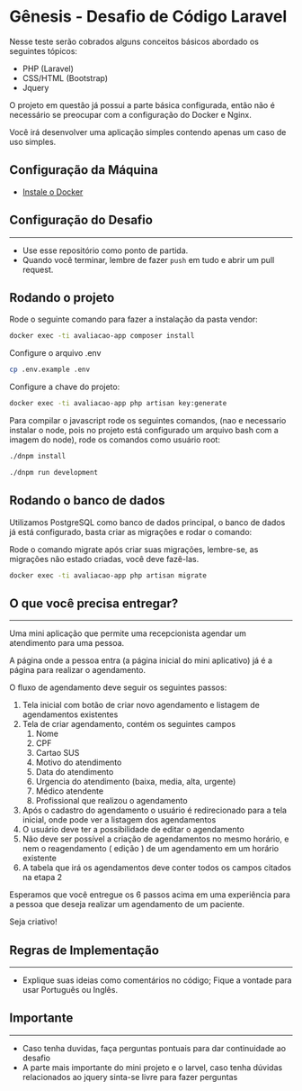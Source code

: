 # Gênesis - Desafio de Código Laravel

Nesse teste serão cobrados alguns conceitos básicos abordado os seguintes tópicos:

* PHP (Laravel)
* CSS/HTML (Bootstrap)
* Jquery

O projeto em questão já possui a parte básica configurada, então não é necessário se preocupar com a configuração do Docker e Nginx.

Você irá desenvolver uma aplicação simples contendo apenas um caso de uso simples.

## Configuração da Máquina


- [Instale o Docker](https://docs.docker.com/get-docker/)


## Configuração do Desafio

---
- Use esse repositório como ponto de partida.
- Quando você terminar, lembre de fazer `push` em tudo e abrir um pull request.

## Rodando o projeto

Rode o seguinte comando para fazer a instalação da pasta vendor:

```bash
docker exec -ti avaliacao-app composer install
```

Configure o arquivo .env
```bash
cp .env.example .env
```

Configure a chave do projeto:
```bash
docker exec -ti avaliacao-app php artisan key:generate
```

Para compilar o javascript rode os seguintes comandos, (nao e necessario instalar o node, pois no projeto está configurado um arquivo bash com a imagem do node), rode os comandos como usuário root:
```bash
./dnpm install
```

```bash
./dnpm run development
```

## Rodando o banco de dados

Utilizamos PostgreSQL como banco de dados principal, o banco de dados já está configurado, basta criar as migrações e rodar o comando:

Rode o comando migrate após criar suas migrações, lembre-se, as migrações não estado criadas, você deve fazê-las.

```bash
docker exec -ti avaliacao-app php artisan migrate
```

## O que você precisa entregar?

---

Uma mini aplicação que permite uma recepcionista agendar um atendimento para uma pessoa.

A página onde a pessoa entra (a página inicial do mini aplicativo) já é a página para realizar o agendamento.

O fluxo de agendamento deve seguir os seguintes passos:


1. Tela inicial com botão de criar novo agendamento e listagem de agendamentos existentes
2. Tela de criar agendamento, contém os seguintes campos  
   1. Nome
   2. CPF
   3. Cartao SUS
   4. Motivo do atendimento
   5. Data do atendimento
   6. Urgencia do atendimento (baixa, media, alta, urgente)
   7. Médico atendente
   8. Profissional que realizou o agendamento
3. Após o cadastro do agendamento o usuário é redirecionado para a tela inicial, onde pode ver a listagem dos agendamentos
4. O usuário deve ter a possibilidade de editar o agendamento
5. Não deve ser possível a criação de agendamentos no mesmo horário, e  nem o reagendamento ( edição ) de um agendamento em um horário existente
6. A tabela que irá os agendamentos deve conter todos os campos citados na etapa 2

Esperamos que você entregue os 6 passos acima em uma experiência para a pessoa que deseja realizar um agendamento de um paciente.

Seja criativo!

## Regras de Implementação

---

- Explique suas ideias como comentários no código; Fique a vontade para usar Português ou Inglês.

## Importante

---

- Caso tenha duvidas, faça perguntas pontuais para dar continuidade ao desafio
- A parte mais importante do mini projeto e o larvel, caso tenha dúvidas relacionados ao jquery sinta-se livre para fazer perguntas

